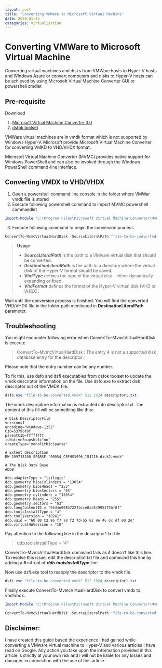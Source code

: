 ```yaml
---
layout: post
title: "Converting VMWare to Microsoft Virtual Machine"
date: 2020-01-23
categories: virtualisation
---
```


# Converting VMWare to Microsoft Virtual Machine 

Converting virtual machines and disks from VMWare hosts to Hyper-V hosts and Windows Azure or convert computers and disks to Hyper-V hosts can be achieved by using Microsoft Virtual Machine Converter GUI or powershell cmdlet

## Pre-requisite
Download 
   1.   [Microsoft Virtual Machine Converter 3.0](https://www.microsoft.com/en-gb/download/details.aspx?id=42497)
   2. [dsfok toolset](http://sanbarrow.com/files/dsfok.zip)

VMWare virtual machines are in vmdk format which is not supported by Windows Hyper-V. Microsoft provide Microsoft Virtual Machine Converter for converting VMKD to VHD/VHDX format.

Microsoft Virtual Machine Converter (MVMC) provides native support for Windows PowerShell and can also be invoked through the Windows PowerShell command-line interface. 


## Converting VMDX to VHD/VHDX

1. Open a powershell command line console in the folder where VMWar vmdk file is stored
2. Execute following powershell command to import MVMC powershell commandlet
```powershell
Import-Module "C:\Program Files\Microsoft Virtual Machine Converter\MvmcCmdlet.psd1"
```
3. Execute following command to begin the conversion process
```powershell
ConvertTo-MvmcVirtualHardDisk -SourceLiteralPath "file-to-be-converted.vmdk" -DestinationLiteralPath "<destination-folder-path>" -VhdType DynamicHardDisk -VhdFormat Vhd
```

>**Usage**
>- _**SourceLiteralPath**_ <path> is the path to a VMware virtual disk that should be converted.
>- _**DestinationLiteralPath**_ <path> is the path to a directory where the virtual disk of the Hyper-V format should be saved.
>- _**VhdType**_ <type> defines the type of the virtual disk – either dynamically expanding or fixed.
>- _**VhdFormat**_ defines the format of the Hyper-V virtual disk (VHD or VHDX).

Wait until the conversion process is finished. You will find the converted VHD/VHDX file in the folder path mentioned in **DestinationLiteralPath** parameter.

## Troubleshooting

You might encounter following error when ConvertTo-MvmcVirtualHardDisk is execute

>ConvertTo-MvmcVirtualHardDisk : The entry 4 is not a supported disk database entry for the descriptor.

Please note that the entry number can be any number.

To fix this, use dsfo and dsfi executables from dsfok toolset to update the vmdk descriptor information on the file. Use dsfo.exe to extract disk descriptor out of the VMDK file. 

```powershell
dsfo.exe "file-to-be-converted.vmdk" 512 1024 descriptor1.txt
```

The vmdk descriptore information is extracted into descriptor.txt. The content of this fill will be something like this:
```
# Disk DescriptorFile
version=1
encoding="windows-1252"
CID=5379bf0f
parentCID=ffffffff
isNativeSnapshot="no"
createType="monolithicSparse"

# Extent description
RW 209715200 SPARSE "00054_C8PHS1096_151216-disk2.vmdk"

# The Disk Data Base 
#DDB

ddb.adapterType = "lsilogic"
ddb.geometry.biosCylinders = "13054"
ddb.geometry.biosHeads = "255"
ddb.geometry.biosSectors = "63"
ddb.geometry.cylinders = "13054"
ddb.geometry.heads = "255"
ddb.geometry.sectors = "63"
ddb.longContentID = "64d4e008b7227bcce8aa54995379bf0f"
ddb.toolsInstallType = "4"
ddb.toolsVersion = "10241"
ddb.uuid = "60 00 C2 96 f7 70 f2 fd-b5 02 9e 46 6c df 00 2e"
ddb.virtualHWVersion = "10"
```
Pay attention to the following line in the descriptor1.txt file

>ddb.toolsInstallType = "4"

ConvertTo-MvmcVirtualHardDisk command fails as it doesn't like this line. To resolve this issue, edit the descriptio1.txt file and command this line by adding a **#** infront of _**ddb.toolsInstallType**_ line.

Now use dsfi.exe tool to reapply the descriptor to the vmdk file.

```powershell
dsfi.exe "file-to-be-converted.vmdk" 512 1024 descriptor1.txt
```
Finally execute ConvertTo-MvmcVirtualHardDisk to convert vmdx to vhd/vhdx.

```powershell
Import-Module "C:\Program Files\Microsoft Virtual Machine Converter\MvmcCmdlet.psd1"

ConvertTo-MvmcVirtualHardDisk -SourceLiteralPath "file-to-be-converted.vmdk" -DestinationLiteralPath "<destination-folder-path>" -VhdType DynamicHardDisk -VhdFormat Vhd
```

## Disclaimer:
I have created this guide based the experience I had gained while converting a VMware virtual machine to Hyper-V and various articles I have read on Google. Any action you take upon the information provided in this article is strictly at your own risk and I will not be liable for any losses and damages in connection with the use of this article.
